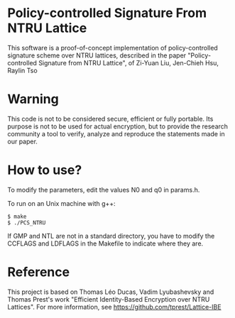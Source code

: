 Policy-controlled Signature From NTRU Lattice
===========

This software is a proof-of-concept implementation of policy-controlled signature scheme over NTRU lattices, described in the paper "Policy-controlled Signature from NTRU Lattice", of Zi-Yuan Liu, Jen-Chieh Hsu, Raylin Tso

Warning
=======
This code is not to be considered secure, efficient or fully portable. Its purpose is not to be used for actual encryption, but to provide the research community a tool to verify, analyze and reproduce the statements made in our paper.

How to use?
===========

To modify the parameters, edit the values N0 and q0 in params.h.

To run on an Unix machine with g++:
```
$ make
$ ./PCS_NTRU
```

If GMP and NTL are not in a standard directory, you have to modify the CCFLAGS and LDFLAGS in the Makefile to indicate where they are.


Reference
=========

This project is based on Thomas Léo Ducas, Vadim Lyubashevsky and Thomas Prest's work "Efficient Identity-Based Encryption over NTRU Lattices". For more information, see https://github.com/tprest/Lattice-IBE

